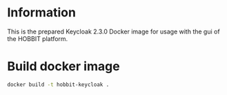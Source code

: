 # Information

This is the prepared Keycloak 2.3.0 Docker image for usage with the gui of the HOBBIT platform.

# Build docker image

```bash
docker build -t hobbit-keycloak .
```
